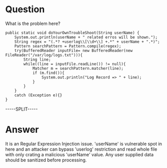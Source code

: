 # Question
 
What is the problem here?
 
```
public static void doYourOwnTroubleShoot(String userName) {
    System.out.println(userName + " related erros will be shown.");
    String regex = "(.*? +userlog\\[\\d+\\] +.*" + userName + ".*)";
    Pattern searchPattern = Pattern.compile(regex);
    try(BufferedReader inputFile= new BufferedReader(new FileReader("/var/log/logs.txt"))){
        String line;
        while((line = inputFile.readLine()) != null){
            Matcher m = searchPattern.matcher(line);
            if (m.find()){
                System.out.println("Log Record => " + line);
            }
        }
    }
    catch (Exception e){}
}
```
 
-----SPLIT-----
 
# Answer

It is an Regular Expression Injection issue. 'userName' is vulnerable spot in here and an attacker can bypass 'userlog' restriction and read whole file with only crating a malicious 'userName' value. Any user supplied data should be sanitized before processing.
